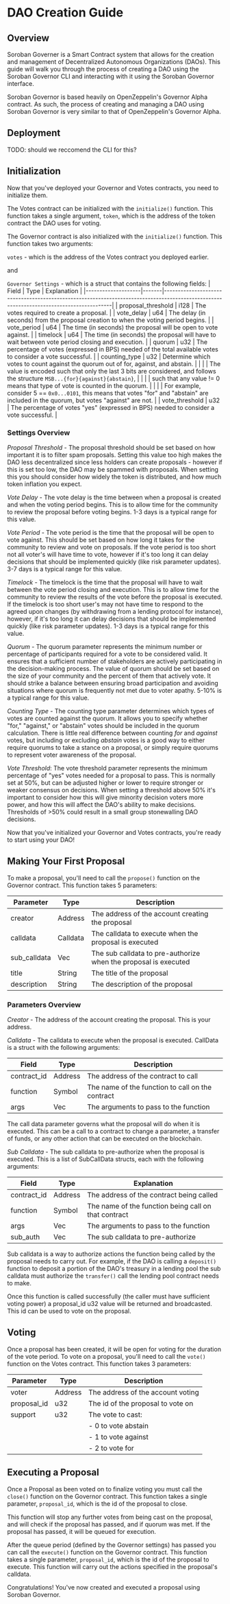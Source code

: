 # DAO Creation Guide

## Overview

Soroban Governer is a Smart Contract system that allows for the creation and management of Decentralized Autonomous Organizations (DAOs). This guide will walk you through the process of creating a DAO using the Soroban Governor CLI and interacting with it using the Soroban Governor interface.

Soroban Governor is based heavily on OpenZeppelin's Governor Alpha contract. As such, the process of creating and managing a DAO using Soroban Governor is very similar to that of OpenZeppelin's Governor Alpha.

## Deployment

TODO: should we reccomend the CLI for this?

## Initialization

Now that you've deployed your Governor and Votes contracts, you need to initialize them.

The Votes contract can be initialized with the `initialize()` function. This function takes a single argument, `token`, which is the address of the token contract the DAO uses for voting.

The Governor contract is also initialized with the `initialize()` function. This function takes two arguments:

`votes` - which is the address of the Votes contract you deployed earlier.

and

`Governor Settings` - which is a struct that contains the following fields:
| Field | Type | Explanation |
|--------------------|-------|-----------------------------------------------------------------------------------------------------------------------------------------|
| proposal_threshold | i128 | The votes required to create a proposal. |
| vote_delay | u64 | The delay (in seconds) from the proposal creation to when the voting period begins. |
| vote_period | u64 | The time (in seconds) the proposal will be open to vote against. |
| timelock | u64 | The time (in seconds) the proposal will have to wait between vote period closing and execution. |
| quorum | u32 | The percentage of votes (expressed in BPS) needed of the total available votes to consider a vote successful. |
| counting_type | u32 | Determine which votes to count against the quorum out of for, against, and abstain. |
| | | The value is encoded such that only the last 3 bits are considered, and follows the structure `MSB...{for}{against}{abstain}`, |
| | | such that any value != 0 means that type of vote is counted in the quorum. |
| | | For example, consider 5 == `0x0...0101`, this means that votes "for" and "abstain" are included in the quorum, but votes "against" are not. |
| vote_threshold | u32 | The percentage of votes "yes" (expressed in BPS) needed to consider a vote successful. |

### Settings Overview

_Proposal Threshold_ - The proposal threshold should be set based on how important it is to filter spam proposals. Setting this value too high makes the DAO less decentralized since less holders can create proposals - however if this is set too low, the DAO may be spammed with proposals. When setting this you should consider how widely the token is distributed, and how much token inflation you expect.

_Vote Delay_ - The vote delay is the time between when a proposal is created and when the voting period begins. This is to allow time for the community to review the proposal before voting begins. 1-3 days is a typical range for this value.

_Vote Period_ - The vote period is the time that the proposal will be open to vote against. This should be set based on how long it takes for the community to review and vote on proposals. If the vote period is too short not all voter's will have time to vote, however if it's too long it can delay decisions that should be implemented quickly (like risk parameter updates). 3-7 days is a typical range for this value.

_Timelock_ - The timelock is the time that the proposal will have to wait between the vote period closing and execution. This is to allow time for the community to review the results of the vote before the proposal is executed. If the timelock is too short user's may not have time to respond to the agreed upon changes (by withdrawing from a lending protocol for instance), however, if it's too long it can delay decisions that should be implemented quickly (like risk parameter updates). 1-3 days is a typical range for this value.

_Quorum_ - The quorum parameter represents the minimum number or percentage of participants required for a vote to be considered valid. It ensures that a sufficient number of stakeholders are actively participating in the decision-making process. The value of quorum should be set based on the size of your community and the percent of them that actively vote. It should strike a balance between ensuring broad participation and avoiding situations where quorum is frequently not met due to voter apathy. 5-10% is a typical range for this value.

_Counting Type_ - The counting type parameter determines which types of votes are counted against the quorum. It allows you to specify whether "for," "against," or "abstain" votes should be included in the quorum calculation. There is little real difference between counting _for_ and _against_ votes, but including or excluding _abstain_ votes is a good way to either require quorums to take a stance on a proposal, or simply require quorums to represent voter awareness of the proposal.

_Vote Threshold_: The vote threshold parameter represents the minimum percentage of "yes" votes needed for a proposal to pass. This is normally set at 50%, but can be adjusted higher or lower to require stronger or weaker consensus on decisions. When setting a threshold above 50% it's important to consider how this will give minority decision voters more power, and how this will affect the DAO's ability to make decisions. Thresholds of >50% could result in a small group stonewalling DAO decisions.

Now that you've initialized your Governor and Votes contracts, you're ready to start using your DAO!

## Making Your First Proposal

To make a proposal, you'll need to call the `propose()` function on the Governor contract. This function takes 5 parameters:

| Parameter    | Type             | Description                                                     |
| ------------ | ---------------- | --------------------------------------------------------------- |
| creator      | Address          | The address of the account creating the proposal                |
| calldata     | Calldata         | The calldata to execute when the proposal is executed           |
| sub_calldata | Vec<SubCalldata> | The sub calldata to pre-authorize when the proposal is executed |
| title        | String           | The title of the proposal                                       |
| description  | String           | The description of the proposal                                 |

### Parameters Overview

_Creator_ - The address of the account creating the proposal. This is your address.

_Calldata_ - The calldata to execute when the proposal is executed. CallData is a struct with the following arguments:

| Field       | Type     | Description                                      |
| ----------- | -------- | ------------------------------------------------ |
| contract_id | Address  | The address of the contract to call              |
| function    | Symbol   | The name of the function to call on the contract |
| args        | Vec<Val> | The arguments to pass to the function            |

The call data parameter governs what the proposal will do when it is executed. This can be a call to a contract to change a parameter, a transfer of funds, or any other action that can be executed on the blockchain.

_Sub Calldata_ - The sub calldata to pre-authorize when the proposal is executed. This is a list of SubCallData structs, each with the following arguments:

| Field       | Type             | Explanation                                          |
| ----------- | ---------------- | ---------------------------------------------------- |
| contract_id | Address          | The address of the contract being called             |
| function    | Symbol           | The name of the function being call on that contract |
| args        | Vec<Val>         | The arguments to pass to the function                |
| sub_auth    | Vec<SubCalldata> | The sub calldata to pre-authorize                    |

Sub calldata is a way to authorize actions the function being called by the proposal needs to carry out. For example, if the DAO is calling a `deposit()` function to deposit a portion of the DAO's treasury in a lending pool the sub calldata must authorize the `transfer()` call the lending pool contract needs to make.

Once this function is called successfully (the caller must have sufficient voting power) a proposal_id u32 value will be returned and broadcasted. This id can be used to vote on the proposal.

## Voting

Once a proposal has been created, it will be open for voting for the duration of the vote period. To vote on a proposal, you'll need to call the `vote()` function on the Votes contract. This function takes 3 parameters:

| Parameter   | Type    | Description                       |
| ----------- | ------- | --------------------------------- |
| voter       | Address | The address of the account voting |
| proposal_id | u32     | The id of the proposal to vote on |
| support     | u32     | The vote to cast:                 |
|             |         | - 0 to vote abstain               |
|             |         | - 1 to vote against               |
|             |         | - 2 to vote for                   |

## Executing a Proposal

Once a Proposal as been voted on to finalize voting you must call the `close()` function on the Governor contract. This function takes a single parameter, `proposal_id`, which is the id of the proposal to close.

This function will stop any further votes from being cast on the proposal, and will check if the proposal has passed, and if quorum was met. If the proposal has passed, it will be queued for execution.

After the queue period (defined by the Governor settings) has passed you can call the `execute()` function on the Governor contract. This function takes a single parameter, `proposal_id`, which is the id of the proposal to execute. This function will carry out the actions specified in the proposal's calldata.

Congratulations! You've now created and executed a proposal using Soroban Governor.
